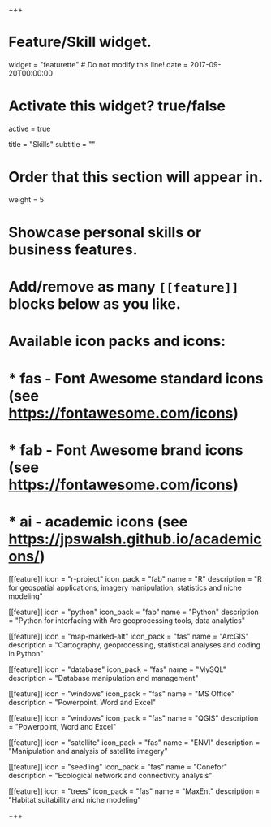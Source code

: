 +++
# Feature/Skill widget.
widget = "featurette"  # Do not modify this line!
date = 2017-09-20T00:00:00

# Activate this widget? true/false
active = true

title = "Skills"
subtitle = ""

# Order that this section will appear in.
weight = 5

# Showcase personal skills or business features.
# 
# Add/remove as many `[[feature]]` blocks below as you like.
# 
# Available icon packs and icons:
# * fas - Font Awesome standard icons (see https://fontawesome.com/icons)
# * fab - Font Awesome brand icons (see https://fontawesome.com/icons)
# * ai - academic icons (see https://jpswalsh.github.io/academicons/)

[[feature]]
  icon = "r-project"
  icon_pack = "fab"
  name = "R"
  description = "R for geospatial applications, imagery manipulation, statistics and niche modeling"
  
[[feature]]
  icon = "python"
  icon_pack = "fab"
  name = "Python"
  description = "Python for interfacing with Arc geoprocessing tools, data analytics"  
  
[[feature]]
  icon = "map-marked-alt"
  icon_pack = "fas"
  name = "ArcGIS"
  description = "Cartography, geoprocessing, statistical analyses and coding in Python"
  
[[feature]]
  icon = "database"
  icon_pack = "fas"
  name = "MySQL"
  description = "Database manipulation and management"
    
[[feature]]
  icon = "windows"
  icon_pack = "fas"
  name = "MS Office"
  description = "Powerpoint, Word and Excel"
  
[[feature]]
  icon = "windows"
  icon_pack = "fas"
  name = "QGIS"
  description = "Powerpoint, Word and Excel"
  
[[feature]]
  icon = "satellite"
  icon_pack = "fas"
  name = "ENVI"
  description = "Manipulation and analysis of satellite imagery"
  
[[feature]]
  icon = "seedling"
  icon_pack = "fas"
  name = "Conefor"
  description = "Ecological network and connectivity analysis"
   
[[feature]]
  icon = "trees"
  icon_pack = "fas"
  name = "MaxEnt"
  description = "Habitat suitability and niche modeling"
  
+++
